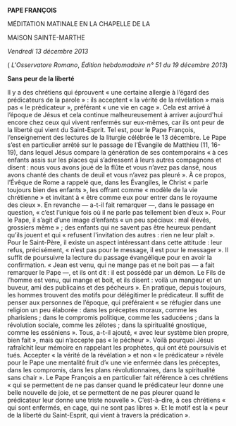 **PAPE FRANÇOIS**

MÉDITATION MATINALE EN LA CHAPELLE DE LA

MAISON SAINTE-MARTHE

*Vendredi 13 décembre 2013*

( *L'Osservatore Romano*, *Édition hebdomadaire n° 51 du 19 décembre 2013*)

**Sans peur de la liberté**

Il y a des chrétiens qui éprouvent « une certaine allergie à l’égard des prédicateurs de la parole » : ils acceptent « la vérité de la révélation » mais pas « le prédicateur », préférant « une vie en cage ». Cela est arrivé à l’époque de Jésus et cela continue malheureusement à arriver aujourd'hui encore chez ceux qui vivent renfermés sur eux-mêmes, car ils ont peur de la liberté qui vient du Saint-Esprit. Tel est, pour le Pape François, l’enseignement des lectures de la liturgie célébrée le 13 décembre. Le Pape s’est en particulier arrêté sur le passage de l’Évangile de Matthieu (11, 16-19), dans lequel Jésus compare la génération de ses contemporains « à ces enfants assis sur les places qui s’adressent à leurs autres compagnons et disent : nous vous avons joué de la flûte et vous n’avez pas dansé, nous avons chanté des chants de deuil et vous n’avez pas pleuré ». À ce propos, l’Évêque de Rome a rappelé que, dans les Évangiles, le Christ « parle toujours bien des enfants », les offrant comme « modèle de la vie chrétienne » et invitant à « être comme eux pour entrer dans le royaume des cieux ». En revanche — a-t-il fait remarquer —, dans le passage en question, « c’est l’unique fois où il ne parle pas tellement bien d’eux ». Pour le Pape, il s’agit d’une image d’enfants « un peu spéciaux : mal élevés, grossiers même » ; des enfants qui ne savent pas être heureux pendant qu’ils jouent et qui « refusent l'invitation des autres : rien ne leur plaît ». Pour le Saint-Père, il existe un aspect intéressant dans cette attitude : leur refus, précisément, « n’est pas pour le message, il est pour le messager ». Il suffit de poursuivre la lecture du passage évangélique pour en avoir la confirmation. « Jean est venu, qui ne mange pas et ne boit pas — a fait remarquer le Pape —, et ils ont dit : il est possédé par un démon. Le Fils de l’homme est venu, qui mange et boit, et ils disent : voilà un mangeur et un buveur, ami des publicains et des pécheurs ». En pratique, depuis toujours, les hommes trouvent des motifs pour délégitimer le prédicateur. Il suffit de penser aux personnes de l’époque, qui préféraient « se réfugier dans une religion un peu élaborée : dans les préceptes moraux, comme les pharisiens ; dans le compromis politique, comme les saducéens ; dans la révolution sociale, comme les zélotes ; dans la spiritualité gnostique, comme les esséniens ». Tous, a-t-il ajouté, « avec leur système bien propre, bien fait », mais qui n’accepte pas « le pécheur ». Voilà pourquoi Jésus rafraîchit leur mémoire en rappelant les prophètes, qui ont été poursuivis et tués. Accepter « la vérité de la révélation » et non « le prédicateur » révèle pour le Pape une mentalité fruit d’« une vie enfermée dans les préceptes, dans les compromis, dans les plans révolutionnaires, dans la spiritualité sans chair ». Le Pape François a en particulier fait référence à ces chrétiens « qui se permettent de ne pas danser quand le prédicateur leur donne une belle nouvelle de joie, et se permettent de ne pas pleurer quand le prédicateur leur donne une triste nouvelle ». C’est-à-dire, à ces chrétiens « qui sont enfermés, en cage, qui ne sont pas libres ». Et le motif est la « peur de la liberté du Saint-Esprit, qui vient à travers la prédication ».
